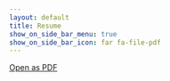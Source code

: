 ```yaml
---
layout: default
title: Resume
show_on_side_bar_menu: true
show_on_side_bar_icon: far fa-file-pdf
---
```

<div>
<a href="{{page.resume_link}}" class="square_btn"><i class="far fa-file-pdf"></i> Open as PDF </a>
</div>


<script>
var pdf_url_to_view = "{{page.resume_link}}"
</script>
<script src="//mozilla.github.io/pdf.js/build/pdf.js"></script>
<script src="/public/js/about_page_resume_pdf.js"></script>

<div id = "resume_display_area">
    <canvas id="the-canvas"></canvas>
</div>
